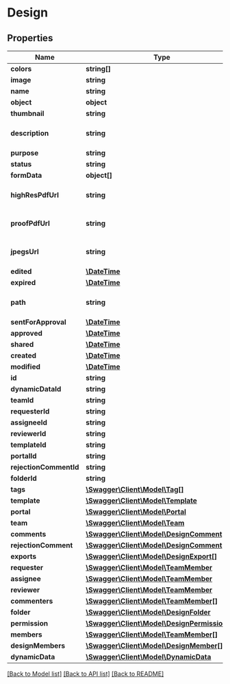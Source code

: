 # Design

## Properties
Name | Type | Description | Notes
------------ | ------------- | ------------- | -------------
**colors** | **string[]** |  | [optional] 
**image** | **string** |  | [optional] 
**name** | **string** |  | 
**object** | **object** |  | 
**thumbnail** | **string** |  | [optional] 
**description** | **string** |  | [optional] [default to '']
**purpose** | **string** |  | [optional] 
**status** | **string** |  | [optional] 
**formData** | **object[]** |  | [optional] 
**highResPdfUrl** | **string** |  | [optional] [default to '']
**proofPdfUrl** | **string** |  | [optional] [default to '']
**jpegsUrl** | **string** |  | [optional] [default to '']
**edited** | [**\DateTime**](\DateTime.md) |  | [optional] 
**expired** | [**\DateTime**](\DateTime.md) |  | [optional] 
**path** | **string** |  | [optional] [default to '/']
**sentForApproval** | [**\DateTime**](\DateTime.md) |  | [optional] 
**approved** | [**\DateTime**](\DateTime.md) |  | [optional] 
**shared** | [**\DateTime**](\DateTime.md) |  | [optional] 
**created** | [**\DateTime**](\DateTime.md) |  | [optional] 
**modified** | [**\DateTime**](\DateTime.md) |  | [optional] 
**id** | **string** |  | [optional] 
**dynamicDataId** | **string** |  | [optional] 
**teamId** | **string** |  | [optional] 
**requesterId** | **string** |  | [optional] 
**assigneeId** | **string** |  | [optional] 
**reviewerId** | **string** |  | [optional] 
**templateId** | **string** |  | [optional] 
**portalId** | **string** |  | [optional] 
**rejectionCommentId** | **string** |  | [optional] 
**folderId** | **string** |  | [optional] 
**tags** | [**\Swagger\Client\Model\Tag[]**](Tag.md) |  | [optional] 
**template** | [**\Swagger\Client\Model\Template**](Template.md) |  | [optional] 
**portal** | [**\Swagger\Client\Model\Portal**](Portal.md) |  | [optional] 
**team** | [**\Swagger\Client\Model\Team**](Team.md) |  | [optional] 
**comments** | [**\Swagger\Client\Model\DesignComment[]**](DesignComment.md) |  | [optional] 
**rejectionComment** | [**\Swagger\Client\Model\DesignComment**](DesignComment.md) |  | [optional] 
**exports** | [**\Swagger\Client\Model\DesignExport[]**](DesignExport.md) |  | [optional] 
**requester** | [**\Swagger\Client\Model\TeamMember**](TeamMember.md) |  | [optional] 
**assignee** | [**\Swagger\Client\Model\TeamMember**](TeamMember.md) |  | [optional] 
**reviewer** | [**\Swagger\Client\Model\TeamMember**](TeamMember.md) |  | [optional] 
**commenters** | [**\Swagger\Client\Model\TeamMember[]**](TeamMember.md) |  | [optional] 
**folder** | [**\Swagger\Client\Model\DesignFolder**](DesignFolder.md) |  | [optional] 
**permission** | [**\Swagger\Client\Model\DesignPermissionSet**](DesignPermissionSet.md) |  | [optional] 
**members** | [**\Swagger\Client\Model\TeamMember[]**](TeamMember.md) |  | [optional] 
**designMembers** | [**\Swagger\Client\Model\DesignMember[]**](DesignMember.md) |  | [optional] 
**dynamicData** | [**\Swagger\Client\Model\DynamicData**](DynamicData.md) |  | [optional] 

[[Back to Model list]](../README.md#documentation-for-models) [[Back to API list]](../README.md#documentation-for-api-endpoints) [[Back to README]](../README.md)


